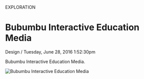 <p class="type">EXPLORATION</p>

# Bubumbu Interactive Education Media

<p class="meta">Design  /  Tuesday, June 28, 2016 1:52:30pm</p>

Bubumbu Interactive Education Media.

![Bubumbu Interactive Education Media](https://farooq-agent.web.app/assets/images/works/large/cMLsQat3_work_image.jpg)
